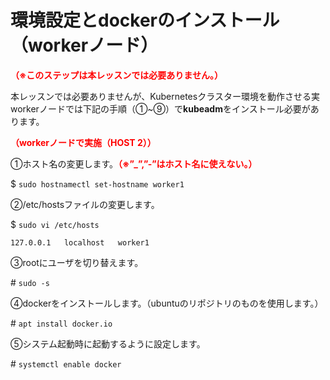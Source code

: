 # 環境設定とdockerのインストール（workerノード）  
**<span style="color: red; ">（※このステップは本レッスンでは必要ありません。）</span>**

本レッスンでは必要ありませんが、Kubernetesクラスター環境を動作させる実workerノードでは下記の手順（①~⑨）で**kubeadm**をインストール必要があります。

**<span style="color: red; ">（workerノードで実施（HOST 2））</span>**  

①ホスト名の変更します。**<span style="color: red; ">（※”_”,”-”はホスト名に使えない。）</span>**  

$ `sudo hostnamectl set-hostname worker1`  

②/etc/hostsファイルの変更します。

$ `sudo vi /etc/hosts`  
```
127.0.0.1   localhost   worker1
```

③rootにユーザを切り替えます。  

\# `sudo -s`  

④dockerをインストールします。（ubuntuのリポジトリのものを使用します。）  

\# `apt install docker.io`  

⑤システム起動時に起動するように設定します。  

\# `systemctl enable docker`  

